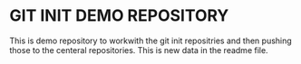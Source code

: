 # GIT INIT DEMO REPOSITORY
This is demo repository to workwith the git init repositries and then pushing those to the centeral repositories.
This is new data in the readme file.
